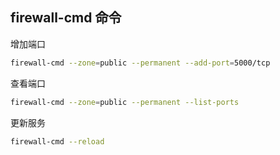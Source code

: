## firewall-cmd 命令

增加端口
```sh
firewall-cmd --zone=public --permanent --add-port=5000/tcp
```

查看端口
```sh
firewall-cmd --zone=public --permanent --list-ports
```


更新服务
```sh
firewall-cmd --reload
```